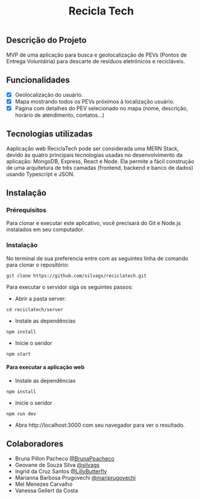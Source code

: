 <h1 align="center">Recicla Tech</h1>

<div align="center">
<a href="https://lbesson.mit-license.org/"><img alt="" src="https://img.shields.io/badge/License-MIT-blue.svg" align="center"></a>
</div>

## Descrição do Projeto

MVP de uma aplicação para busca e geolocalização de PEVs (Pontos de Entrega Voluntáiria) para descarte de resíduos eletrõnicos e recicláveis.

## Funcionalidades

- [x] Geolocalização do usuário.
- [x] Mapa mostrando todos os PEVs próximos à localização usuário.
- [x] Página com detalhes do PEV selecionado no mapa (nome, descrição, horário de atendimento, contatos...)

## Tecnologias utilizadas
<div>
<p>
<a href=""><img alt="" src="https://img.shields.io/badge/MongoDB-4EA94B?style=for-the-badge&logo=mongodb&logoColor=white" align="left"></a>
<a href=""><img alt="" src="https://img.shields.io/badge/Node.js-43853D?style=for-the-badge&logo=node.js&logoColor=white" align=left></a>
<a href=""><img alt="" src="https://img.shields.io/badge/express.js-%23404d59.svg?style=for-the-badge&logo=express&logoColor=%2361DAFB" align="left"></a>
<a href=""><img alt="" src="https://img.shields.io/badge/React-20232A?style=for-the-badge&logo=react&logoColor=61DAFB" align="left"></a>
<a href=""><img alt="" src="https://img.shields.io/badge/Next-black?style=for-the-badge&logo=next.js&logoColor=white" align="left"></a>
<a href=""><img alt="" src="https://img.shields.io/badge/typescript-%23007ACC.svg?style=for-the-badge&logo=typescript&logoColor=white"align="left"></a>
</p>
</div>

<p>
Aaplicação web ReciclaTech pode ser considerada uma MERN Stack, devido às quatro principais tecnologias usadas no desenvolvimento da aplicação: MongoDB, Express, React e Node. Ela permite a fácil construção de uma arquitetura de três camadas (frontend, backend e banco de dados) usando Typescript e JSON.
</p>

## Instalação

### Prérequisitos
Para clonar e executar este aplicativo, você precisará do Git e Node.js instalados em seu computador.

### Instalação
No terminal de sua preferencia entre com as seguintes linha de comando para clonar o repositório:
~~~
git clone https://github.com/silvags/reciclatech.git
~~~
Para executar o servidor siga os seguintes passos:
- Abrir a pasta server:
~~~
cd reciclatech/server
~~~
- Instale as dependências
~~~
npm install
~~~
- Inicie o seridor
~~~
npm start
~~~
#### Para executar a aplicação web
- Instale as dependências
~~~
npm install
~~~
- Inicie o seridor
~~~
npm run dev
~~~
- Abra http://localhost:3000 com seu navegador para ver o resultado.

## Colaboradores

- Bruna Pillon Pacheco [@BrunaPpacheco](https://github.com/BrunaPpacheco)
- Geovane de Souza Silva [@silvags](https://github.com/silvags)
- Ingrid da Cruz Santos [@LillyButterfly](https://github.com/LillyButterfly)
- Marianna Barbosa Prugovechi [@mariprugovechi](https://github.com/mariprugovechi)
- Mel Menezes Carvalho
- Vanessa Gellert da Costa



[license-shield]: https://img.shields.io/github/license/othneildrew/Best-README-Template.svg?style=for-the-badge
[license-url]: https://github.com/othneildrew/Best-README-Template/blob/master/LICENSE.txt
[NPM]: https://img.shields.io/badge/NPM-%23CB3837.svg?style=for-the-badge&logo=npm&logoColor=white
[Typescript]: https://img.shields.io/badge/TypeScript-007ACC?style=for-the-badge&logo=typescript&logoColor=white
